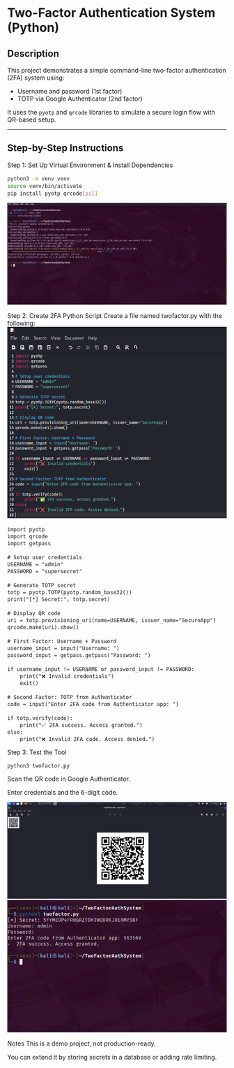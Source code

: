 # Two-Factor Authentication System (Python)

## Description

This project demonstrates a simple command-line two-factor authentication (2FA) system using:

- Username and password (1st factor)
- TOTP via Google Authenticator (2nd factor)

It uses the `pyotp` and `qrcode` libraries to simulate a secure login flow with QR-based setup.

---

## Step-by-Step Instructions

Step 1: Set Up Virtual Environment & Install Dependencies
```bash
python3 -m venv venv
source venv/bin/activate
pip install pyotp qrcode[pil]
```
![2FA Setup](https://raw.githubusercontent.com/mchyasn/cyber-Projs-beginner-to-advanced/main/BeginnerProjects/TwoFactorAuthSystem/screenshots/Screenshot_2025-07-05_12_53_25.png)

Step 2: Create 2FA Python Script
Create a file named twofactor.py with the following:
![2FA Authentication](https://raw.githubusercontent.com/mchyasn/cyber-Projs-beginner-to-advanced/main/BeginnerProjects/TwoFactorAuthSystem/screenshots/Screenshot%202025-07-05%20095557.png)
```
import pyotp
import qrcode
import getpass

# Setup user credentials
USERNAME = "admin"
PASSWORD = "supersecret"

# Generate TOTP secret
totp = pyotp.TOTP(pyotp.random_base32())
print("[*] Secret:", totp.secret)

# Display QR code
uri = totp.provisioning_uri(name=USERNAME, issuer_name="SecureApp")
qrcode.make(uri).show()

# First Factor: Username + Password
username_input = input("Username: ")
password_input = getpass.getpass("Password: ")

if username_input != USERNAME or password_input != PASSWORD:
    print("❌ Invalid credentials")
    exit()

# Second Factor: TOTP from Authenticator
code = input("Enter 2FA code from Authenticator app: ")

if totp.verify(code):
    print("✅ 2FA success. Access granted.")
else:
    print("❌ Invalid 2FA code. Access denied.")
```
Step 3: Test the Tool
```
python3 twofactor.py
```
Scan the QR code in Google Authenticator.

Enter credentials and the 6-digit code.

![2FA Verification](https://raw.githubusercontent.com/mchyasn/cyber-Projs-beginner-to-advanced/main/BeginnerProjects/TwoFactorAuthSystem/screenshots/Screenshot%202025-07-05%20095651.png)
![2FA Success](https://raw.githubusercontent.com/mchyasn/cyber-Projs-beginner-to-advanced/main/BeginnerProjects/TwoFactorAuthSystem/screenshots/Screenshot%202025-07-05%20095943.png)

Notes
This is a demo project, not production-ready.

You can extend it by storing secrets in a database or adding rate limiting.

